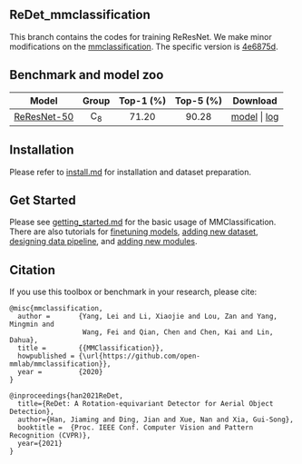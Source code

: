 ## ReDet_mmclassification

This branch contains the codes for training ReResNet. 
We make minor modifications on the [mmclassification](https://github.com/open-mmlab/mmclassification).
The specific version is [4e6875d](https://github.com/open-mmlab/mmclassification/tree/4e6875d44e5e04d17c4afb146d97273b3a3f917a).

## Benchmark and model zoo

|         Model                                               |Group      | Top-1 (%) | Top-5 (%) | Download |
|:-----------------------------------------------------------:|:---------:|:---------:|:---------:|:--------:|
| [ReResNet-50](configs/re_resnet/re_resnet50_c8_batch256.py) |C<sub>8</sub>| 71.20     | 90.28     | [model](#) &#124; [log](#) |


## Installation

Please refer to [install.md](docs/install.md) for installation and dataset preparation.


## Get Started

Please see [getting_started.md](docs/getting_started.md) for the basic usage of MMClassification. There are also tutorials for [finetuning models](docs/tutorials/finetune.md), [adding new dataset](docs/tutorials/new_dataset.md), [designing data pipeline](docs/tutorials/data_pipeline.md), and [adding new modules](docs/tutorials/new_modules.md).



## Citation

If you use this toolbox or benchmark in your research, please cite:

```
@misc{mmclassification,
  author =       {Yang, Lei and Li, Xiaojie and Lou, Zan and Yang, Mingmin and
                  Wang, Fei and Qian, Chen and Chen, Kai and Lin, Dahua},
  title =        {{MMClassification}},
  howpublished = {\url{https://github.com/open-mmlab/mmclassification}},
  year =         {2020}
}

@inproceedings{han2021ReDet,
  title={ReDet: A Rotation-equivariant Detector for Aerial Object Detection},
  author={Han, Jiaming and Ding, Jian and Xue, Nan and Xia, Gui-Song},
  booktitle =  {Proc. IEEE Conf. Computer Vision and Pattern Recognition (CVPR)},
  year={2021}
}
```
